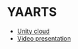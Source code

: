 # YAARTS

* [Unity cloud](https://dashboard.unity3d.com/organizations/9071190424698/projects/76fc9913-d679-408e-8d74-20e1511e0fbb/develop/landing)
* [Video presentation](https://www.youtube.com/watch?v=Hj4mQvE7bFA&feature=youtu.be)